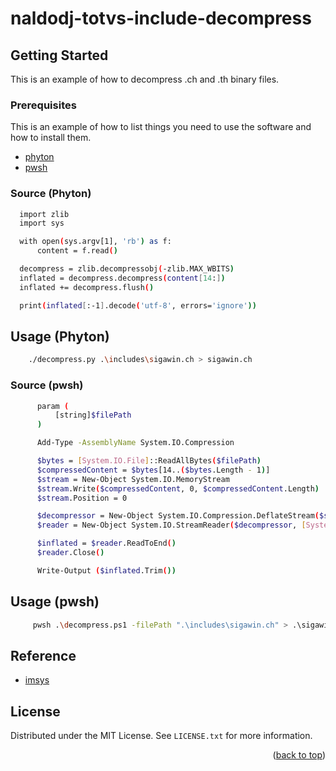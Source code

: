 # naldodj-totvs-include-decompress
<!-- GETTING STARTED -->
## Getting Started

This is an example of how to decompress .ch and .th binary files.

### Prerequisites

This is an example of how to list things you need to use the software and how to install them.
* [phyton](https://www.python.org/)
* [pwsh](https://github.com/PowerShell/PowerShell)

### Source (Phyton)

  ```sh
    import zlib
    import sys

    with open(sys.argv[1], 'rb') as f:
        content = f.read()

    decompress = zlib.decompressobj(-zlib.MAX_WBITS)
    inflated = decompress.decompress(content[14:])
    inflated += decompress.flush()

    print(inflated[:-1].decode('utf-8', errors='ignore'))
  ```

<!-- USAGE EXAMPLES -->
## Usage (Phyton)

```sh
    ./decompress.py .\includes\sigawin.ch > sigawin.ch
  ```
### Source (pwsh)

  ```sh
        param (
            [string]$filePath
        )

        Add-Type -AssemblyName System.IO.Compression

        $bytes = [System.IO.File]::ReadAllBytes($filePath)
        $compressedContent = $bytes[14..($bytes.Length - 1)]
        $stream = New-Object System.IO.MemoryStream
        $stream.Write($compressedContent, 0, $compressedContent.Length)
        $stream.Position = 0

        $decompressor = New-Object System.IO.Compression.DeflateStream($stream, [System.IO.Compression.CompressionMode]::Decompress)
        $reader = New-Object System.IO.StreamReader($decompressor, [System.Text.Encoding]::UTF8)

        $inflated = $reader.ReadToEnd()
        $reader.Close()

        Write-Output ($inflated.Trim())
  ```

<!-- USAGE EXAMPLES -->
## Usage (pwsh)

```sh
     pwsh .\decompress.ps1 -filePath ".\includes\sigawin.ch" > .\sigawin.ch
  ```

<!-- REFERENCE -->
## Reference
* [imsys](https://github.com/imsys/Protheus-Include)

<!-- LICENSE -->
## License

Distributed under the MIT License. See `LICENSE.txt` for more information.

<!-- MARKDOWN LINKS & IMAGES -->
<!-- https://www.markdownguide.org/basic-syntax/#reference-style-links -->
[contributors-shield]: https://img.shields.io/github/contributors/othneildrew/Best-README-Template.svg?style=for-the-badge
[phyton-url]: https://www.python.org/

<p align="right">(<a href="#readme-top">back to top</a>)</p>
